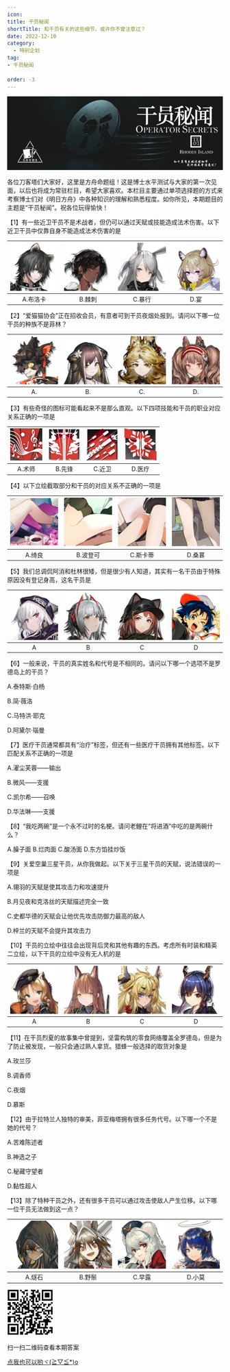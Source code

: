 ```yaml
---
icon: 
title: 干员秘闻
shortTitle: 和干员有关的这些细节，或许你不曾注意过？
date: 2022-12-10
category:
  - 特别企划
tag:
- 干员秘闻

order: -3
---
```


<style>
table th:first-of-type {
    width: 25%;    
}
table th:nth-of-type(2) {
    width: 25%;
}
table th:nth-of-type(3) {
    width: 25%;
}
table th:nth-of-type(4) {
    width: 25%;
}
</style>

![](./res/Ope_Sec/topic.png)

各位刀客塔们大家好，这里是方舟命题组！这是博士水平测试与大家的第一次见面，以后也将成为常驻栏目，希望大家喜欢。本栏目主要通过单项选择题的方式来考察博士们对《明日方舟》中各种知识的理解和熟悉程度。如你所见，本期题目的主题是“干员秘闻”。祝各位玩得愉快！

【1】有一些近卫干员不是术战者，但仍可以通过天赋或技能造成法术伤害。以下近卫干员中仅靠自身不能造成法术伤害的是

| ![](./res/Ope_Sec/Q1_1.png) | ![](./res/Ope_Sec/Q1_2.png) | ![](./res/Ope_Sec/Q1_3.png) | ![](./res/Ope_Sec/Q1_4.png) |
| :---: | :---: | :---: | :---: |
| A.布洛卡 | B.棘刺 | C.暴行 | D.宴 |

【2】“爱猫猫协会”正在招收会员，有意者可到干员夜烟处报到。请问以下哪一位干员的种族不是菲林？

| ![](./res/Ope_Sec/Q2_1.png) | ![](./res/Ope_Sec/Q2_2.png) | ![](./res/Ope_Sec/Q2_3.png) | ![](./res/Ope_Sec/Q2_4.png) |
| :---: | :---: | :---: | :---: |
| A. | B. | C. | D. |

【3】有些奇怪的图标可能看起来不是那么直观。以下四项技能和干员的职业对应关系正确的一项是

| ![](./res/Ope_Sec/Q3_1.png) | ![](./res/Ope_Sec/Q3_2.png) | ![](./res/Ope_Sec/Q3_3.png) | ![](./res/Ope_Sec/Q3_4.png) |
| :---: | :---: | :---: | :---: |
| A.术师 | B.先锋 | C.近卫 | D.医疗 |

【4】以下立绘截取部分和干员的对应关系不正确的一项是

| ![](./res/Ope_Sec/Q4_1.png) | ![](./res/Ope_Sec/Q4_2.png) | ![](./res/Ope_Sec/Q4_3.png) | ![](./res/Ope_Sec/Q4_4.png) |
| :---: | :---: | :---: | :---: |
| A.绮良 | B.波登可 | C.斯卡蒂 | D.桑葚 |

【5】我们总调侃阿消和杜林很矮，但是很少有人知道，其实有一名干员由于特殊原因没有登记身高，这名干员是

| ![](./res/Ope_Sec/Q5_1.png) | ![](./res/Ope_Sec/Q5_2.png) | ![](./res/Ope_Sec/Q5_3.png) | ![](./res/Ope_Sec/Q5_4.png) |
| :---: | :---: | :---: | :---: |
| A | B | C | D |

【6】一般来说，干员的真实姓名和代号是不相同的。请问以下哪一个选项不是罗德岛上的干员？

 A.泰特斯·白杨

 B.简·薇洛

 C.马特洪·耶克

 D.阿黛尔·瑙曼

【7】医疗干员通常都具有“治疗”标签，但还有一些医疗干员拥有其他标签。以下匹配关系不正确的一项是

A.濯尘芙蓉——输出

B.微风——支援

C.凯尔希——召唤

D.华法琳——支援

【8】“我吃两碗”是一个永不过时的名梗。请问老鲤在“将进酒”中吃的是两碗什么？

A.臊子面
B.烂肉面
C.酸汤面
D.东方馅挂炒饭

【9】关爱空巢三星干员，从你我做起。以下关于三星干员的天赋，说法错误的一项是

A.翎羽的天赋是使其攻击力和攻速提升

B.月见夜和克洛丝的天赋描述完全一致

C.史都华德的天赋会让他优先攻击防御力最高的敌人

D.梓兰的天赋不会提升其攻击力

【10】干员的立绘中往往会出现背后灵和其他有趣的东西。考虑所有时装和精英二立绘，以下干员的立绘中没有无人机的是

| ![](./res/Ope_Sec/Q10_1.png) | ![](./res/Ope_Sec/Q10_2.png) | ![](./res/Ope_Sec/Q10_3.png) | ![](./res/Ope_Sec/Q10_4.png) |
| :---: | :---: | :---: | :---: |
| A | B | C | D |

【11】在干员烈夏的故事集中曾提到，坚雷构筑的零食网络覆盖全罗德岛，但是为了防止被发现，一般只会通过熟人拿货。猎蜂一般选择的取货对象是

A.玫兰莎

B.调香师

C.夜烟

D.慕斯

【12】由于拉特兰人独特的审美，菲亚梅塔拥有很多任务代号。以下哪一个不是她的代号？

A.苦难陈述者

B.神选之子

C.秘藏守望者

D.黏性超人

【13】除了特种干员之外，还有很多干员可以通过攻击使敌人产生位移。以下哪一位干员无法做到这一点？

| ![](./res/Ope_Sec/Q13_1.png) | ![](./res/Ope_Sec/Q13_2.png) | ![](./res/Ope_Sec/Q13_3.png) | ![](./res/Ope_Sec/Q13_4.png) |
| :---: | :---: | :---: | :---: |
| A.燧石 | B.野鬃 | C.早露 | D.小莫 |



![](./res/Ope_Sec/answer.png)

扫一扫二维码查看本期答案

<a href="https://www.wjx.cn/vm/QrZD8mh.aspx" target="_blank"> 点我也可以哟ヾ(≧▽≦*)o </a>
<eod />

<ArticleAd />
